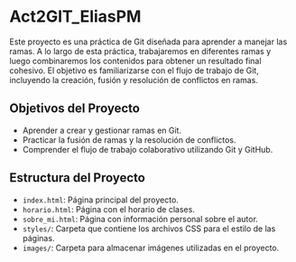 # Act2GIT_EliasPM

Este proyecto es una práctica de Git diseñada para aprender a manejar las ramas. A lo largo de esta práctica, trabajaremos en diferentes ramas y luego combinaremos los contenidos para obtener un resultado final cohesivo. El objetivo es familiarizarse con el flujo de trabajo de Git, incluyendo la creación, fusión y resolución de conflictos en ramas.

## Objetivos del Proyecto

- Aprender a crear y gestionar ramas en Git.
- Practicar la fusión de ramas y la resolución de conflictos.
- Comprender el flujo de trabajo colaborativo utilizando Git y GitHub.

## Estructura del Proyecto

- `index.html`: Página principal del proyecto.
- `horario.html`: Página con el horario de clases.
- `sobre_mi.html`: Página con información personal sobre el autor.
- `styles/`: Carpeta que contiene los archivos CSS para el estilo de las páginas.
- `images/`: Carpeta para almacenar imágenes utilizadas en el proyecto.